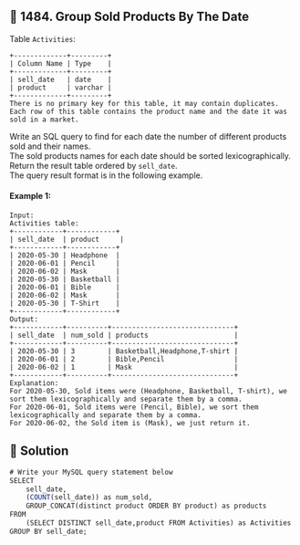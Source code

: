 ## 📝 1484. Group Sold Products By The Date  
Table `Activities`:  

```
+-------------+---------+
| Column Name | Type    |
+-------------+---------+
| sell_date   | date    |
| product     | varchar |
+-------------+---------+
There is no primary key for this table, it may contain duplicates.
Each row of this table contains the product name and the date it was sold in a market.

```
     
Write an SQL query to find for each date the number of different products sold and their names.  
The sold products names for each date should be sorted lexicographically.  
Return the result table ordered by `sell_date`.  
The query result format is in the following example.  
     
  
#### Example 1:  

```
Input: 
Activities table:
+------------+------------+
| sell_date  | product     |
+------------+------------+
| 2020-05-30 | Headphone  |
| 2020-06-01 | Pencil     |
| 2020-06-02 | Mask       |
| 2020-05-30 | Basketball |
| 2020-06-01 | Bible      |
| 2020-06-02 | Mask       |
| 2020-05-30 | T-Shirt    |
+------------+------------+
Output: 
+------------+----------+------------------------------+
| sell_date  | num_sold | products                     |
+------------+----------+------------------------------+
| 2020-05-30 | 3        | Basketball,Headphone,T-shirt |
| 2020-06-01 | 2        | Bible,Pencil                 |
| 2020-06-02 | 1        | Mask                         |
+------------+----------+------------------------------+
Explanation: 
For 2020-05-30, Sold items were (Headphone, Basketball, T-shirt), we sort them lexicographically and separate them by a comma.
For 2020-06-01, Sold items were (Pencil, Bible), we sort them lexicographically and separate them by a comma.
For 2020-06-02, the Sold item is (Mask), we just return it.

```
  
## 📝 Solution 
```sql  
# Write your MySQL query statement below   
SELECT   
    sell_date,  
    (COUNT(sell_date)) as num_sold,  
    GROUP_CONCAT(distinct product ORDER BY product) as products  
FROM   
    (SELECT DISTINCT sell_date,product FROM Activities) as Activities  
GROUP BY sell_date;  
```  